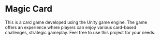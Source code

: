 # Magic Card

This is a card game developed using the Unity game engine. The game offers an experience where players can enjoy various card-based challenges, strategic gameplay. Feel free to use this project for your needs.
